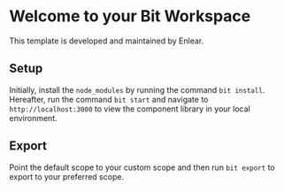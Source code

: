 # Welcome to your Bit Workspace

This template is developed and maintained by Enlear.

## Setup 

Initially, install the `node_modules` by running the command `bit install`. Hereafter, run the command `bit start` and navigate to `http://localhost:3000` to view the component library in your local environment.

## Export

Point the default scope to your custom scope and then run `bit export` to export to your preferred scope.